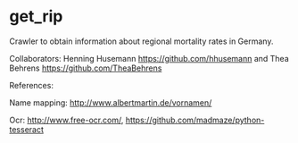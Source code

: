 # get_rip
Crawler to obtain information about regional mortality rates in Germany. 


Collaborators: Henning Husemann https://github.com/hhusemann and Thea Behrens https://github.com/TheaBehrens

References:

Name mapping: http://www.albertmartin.de/vornamen/


Ocr: http://www.free-ocr.com/,  https://github.com/madmaze/python-tesseract

